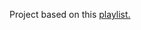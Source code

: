 Project based on this [playlist.](https://www.youtube.com/playlist?list=PL3cGrGHvkwn0zoGLoGorwvGj6dHCjLaGd)

